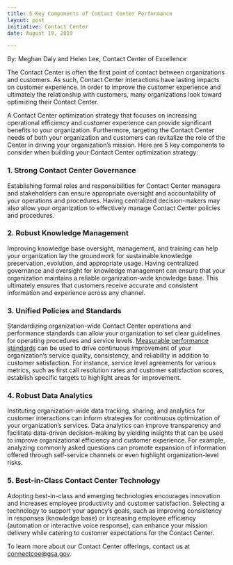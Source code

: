 ```yaml
---
title: 5 Key Components of Contact Center Performance
layout: post
initiative: Contact Center
date: August 19, 2019

---
```

By: Meghan Daly and Helen Lee, Contact Center of Excellence

The Contact Center is often the first point of contact between organizations and customers. As such, Contact Center 
interactions have lasting impacts on customer experience. In order to improve the customer experience and ultimately the 
relationship with customers, many organizations look toward optimizing their Contact Center. 

A Contact Center optimization strategy that focuses on increasing operational efficiency and customer experience can provide significant benefits to your organization. Furthermore, targeting the Contact Center needs of both your organization and customers can revitalize the role of the Center in driving your organization’s mission. Here are 5 key components to consider when building your Contact Center optimization strategy: 

<h3>1. Strong Contact Center Governance</h3>

Establishing formal roles and responsibilities for Contact Center managers and stakeholders can ensure appropriate oversight 
and accountability of your operations and procedures. Having centralized decision-makers may also allow your organization to 
effectively manage Contact Center policies and procedures.

<h3>2. Robust Knowledge Management</h3>

Improving knowledge base oversight, management, and training can help your organization lay the groundwork for sustainable 
knowledge preservation, evolution, and appropriate usage. Having centralized governance and oversight for knowledge management 
can ensure that your organization maintains a reliable organization-wide knowledge base. This ultimately ensures that 
customers receive accurate and consistent information and experience across any channel. 

<h3>3. Unified Policies and Standards</h3>
Standardizing organization-wide Contact Center operations and performance standards can allow your organization to set clear 
guidelines for operating procedures and service levels. <a href="https://coe.gsa.gov/2019/05/28/cc-update-2.html">Measurable performance standards</a> can be used to drive continuous improvement of your organization’s service quality, consistency, 
and reliability in addition to customer satisfaction. For instance, service level agreements for various metrics, such as first call resolution rates and customer satisfaction scores, establish specific targets to highlight areas for improvement. 

<h3>4. Robust Data Analytics</h3>

Instituting organization-wide data tracking, sharing, and analytics for customer interactions can inform strategies for 
continuous optimization of your organization’s services. Data analytics can improve transparency and facilitate data-driven 
decision-making by yielding insights that can be used to improve organizational efficiency and customer experience. For 
example, analyzing commonly asked questions can promote expansion of information offered through self-service channels or 
even highlight organization-level risks. 

<h3>5. Best-in-Class Contact Center Technology</h3>

Adopting best-in-class and emerging technologies encourages innovation and increases employee productivity and customer 
satisfaction. Selecting a technology to support your agency’s goals, such as improving consistency in responses 
(knowledge base) or increasing employee efficiency (automation or interactive voice response), can enhance your mission 
delivery while catering to customer expectations for the Contact Center.

To learn more about our Contact Center offerings, contact us at <a href="mailto:connectcoe@gsa.gov">connectcoe@gsa.gov</a>. 

